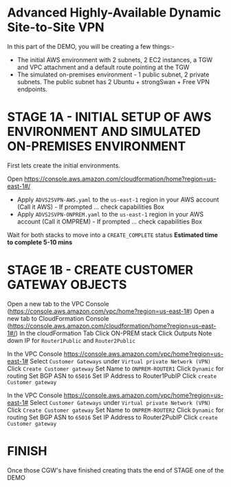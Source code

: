 # Advanced Highly-Available Dynamic Site-to-Site VPN

In this part of the DEMO, you will be creating a few things:-

- The initial AWS environment with 2 subnets, 2 EC2 instances, a TGW and VPC attachment and a default route pointing at the TGW
- The simulated on-premises environment - 1 public subnet, 2 private subnets. The public subnet has 2 Ubuntu + strongSwan + Free VPN endpoints.

# STAGE 1A - INITIAL SETUP OF AWS ENVIRONMENT AND SIMULATED ON-PREMISES ENVIRONMENT

First lets create the initial environments.

Open https://console.aws.amazon.com/cloudformation/home?region=us-east-1#/

- Apply `ADVS2SVPN-AWS.yaml` to the `us-east-1` region in your AWS account (Call it AWS) - If prompted ... check capabilities Box
- Apply `ADVS2SVPN-ONPREM.yaml` to the `us-east-1` region in your AWS account (Call it OMPREM) - If prompted ... check capabilities Box

Wait for both stacks to move into a `CREATE_COMPLETE` status **Estimated time to complete 5-10 mins**

# STAGE 1B - CREATE CUSTOMER GATEWAY OBJECTS 

Open a new tab to the VPC Console (https://console.aws.amazon.com/vpc/home?region=us-east-1#)
Open a new tab to CloudFormation Console (https://console.aws.amazon.com/cloudformation/home?region=us-east-1#/)
In the cloudFormation Tab
Click ON-PREM stack
Click Outputs
Note down IP for `Router1Public` and `Router2Public`

In the VPC Console https://console.aws.amazon.com/vpc/home?region=us-east-1#
Select `Customer Gateways` under `Virtual private Network (VPN)`
Click `Create Customer gateway`
Set Name to `ONPREM-ROUTER1`
Click `Dynamic` for routing
Set BGP ASN to `65016`
Set IP Address to Router1PubIP
Click `create Customer gateway`

In the VPC Console https://console.aws.amazon.com/vpc/home?region=us-east-1#
Select `Customer Gateways` under `Virtual private Network (VPN)`
Click `Create Customer gateway`
Set Name to `ONPREM-ROUTER2`
Click `Dynamic` for routing
Set BGP ASN to `65016`
Set IP Address to Router2PubIP
Click `create Customer gateway`


# FINISH

Once those CGW's have finished creating thats the end of STAGE one of the DEMO
